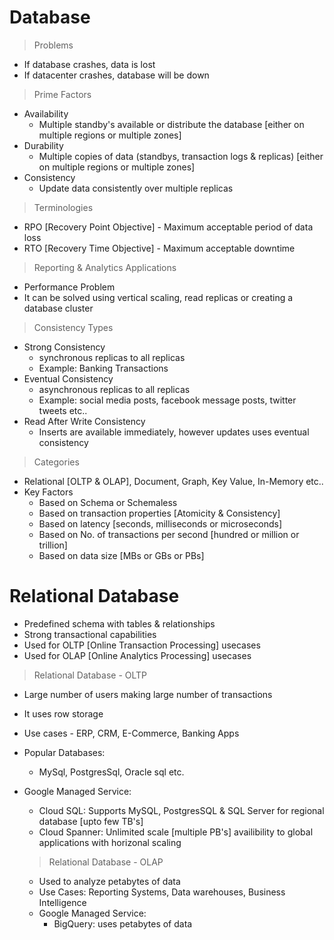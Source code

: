 # Database

> Problems
- If database crashes, data is lost
- If datacenter crashes, database will be down

> Prime Factors
- Availability
  - Multiple standby's available or distribute the database [either on multiple regions or multiple zones]
- Durability
  - Multiple copies of data (standbys, transaction logs & replicas) [either on multiple regions or multiple zones]
- Consistency
  - Update data consistently over multiple replicas 
 
> Terminologies
- RPO [Recovery Point Objective] - Maximum acceptable period of data loss
- RTO [Recovery Time Objective] - Maximum acceptable downtime

> Reporting & Analytics Applications 
- Performance Problem
- It can be solved using vertical scaling, read replicas or creating a database cluster

> Consistency Types
- Strong Consistency
  - synchronous replicas to all replicas
  - Example: Banking Transactions
- Eventual Consistency 
  - asynchronous replicas to all replicas
  - Example: social media posts, facebook message posts, twitter tweets etc..
- Read After Write Consistency
  - Inserts are available immediately, however updates uses eventual consistency

> Categories
- Relational [OLTP & OLAP], Document, Graph, Key Value, In-Memory etc..
- Key Factors
  - Based on Schema or Schemaless
  - Based on transaction properties [Atomicity & Consistency]
  - Based on latency [seconds, milliseconds or microseconds]
  - Based on No. of transactions per second [hundred or million or trillion]
  - Based on data size [MBs or GBs or PBs]     

# Relational Database
- Predefined schema with tables & relationships
- Strong transactional capabilities
- Used for OLTP [Online Transaction Processing] usecases
- Used for OLAP [Online Analytics Processing] usecases

> Relational Database - OLTP
- Large number of users making large number of transactions
- It uses row storage
- Use cases - ERP, CRM, E-Commerce, Banking Apps
- Popular Databases:
  - MySql, PostgresSql, Oracle sql etc.
- Google Managed Service:
  - Cloud SQL: Supports MySQL, PostgresSQL & SQL Server for regional database [upto few TB's]
  - Cloud Spanner: Unlimited scale [multiple PB's] availibility to global applications with horizonal scaling

  > Relational Database - OLAP
  - Used to analyze petabytes of data
  - Use Cases: Reporting Systems, Data warehouses, Business Intelligence 
  - Google Managed Service:
    - BigQuery: uses petabytes of data  
